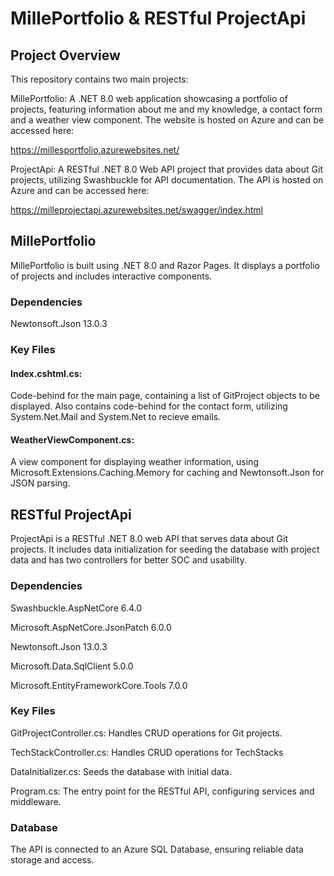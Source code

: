 # MillePortfolio & RESTful ProjectApi

## Project Overview
This repository contains two main projects:

MillePortfolio: A .NET 8.0 web application showcasing a portfolio of projects, featuring information about me and my knowledge, a contact form and a weather view component. The website is hosted on Azure and can be accessed here:

https://millesportfolio.azurewebsites.net/

ProjectApi: A RESTful .NET 8.0 Web API project that provides data about Git projects, utilizing Swashbuckle for API documentation. The API is hosted on Azure and can be accessed here:

https://milleprojectapi.azurewebsites.net/swagger/index.html

## MillePortfolio

MillePortfolio is built using .NET 8.0 and Razor Pages. It displays a portfolio of projects and includes interactive components.

### Dependencies

Newtonsoft.Json 13.0.3

### Key Files

#### Index.cshtml.cs: 
Code-behind for the main page, containing a list of GitProject objects to be displayed.
Also contains code-behind for the contact form, utilizing System.Net.Mail and System.Net to recieve emails.

#### WeatherViewComponent.cs: 
A view component for displaying weather information, using Microsoft.Extensions.Caching.Memory for caching and Newtonsoft.Json for JSON parsing.

## RESTful ProjectApi

ProjectApi is a RESTful .NET 8.0 web API that serves data about Git projects. It includes data initialization for seeding the database with project data and has two controllers for better SOC and usability.

### Dependencies

Swashbuckle.AspNetCore 6.4.0

Microsoft.AspNetCore.JsonPatch 6.0.0

Newtonsoft.Json 13.0.3

Microsoft.Data.SqlClient 5.0.0

Microsoft.EntityFrameworkCore.Tools 7.0.0

### Key Files

GitProjectController.cs: Handles CRUD operations for Git projects.

TechStackController.cs: Handles CRUD operations for TechStacks

DataInitializer.cs: Seeds the database with initial data.

Program.cs: The entry point for the RESTful API, configuring services and middleware.

### Database

The API is connected to an Azure SQL Database, ensuring reliable data storage and access.

